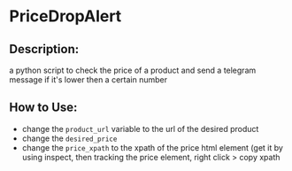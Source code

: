 # PriceDropAlert

## Description:
a python script to check the price of a product and send a telegram message if it's lower then a certain number

## How to Use:
* change the `product_url` variable to the url of the desired product
* change the `desired_price`
* change the `price_xpath` to the xpath of the price html element (get it by using inspect, then tracking the price element, right click > copy xpath
